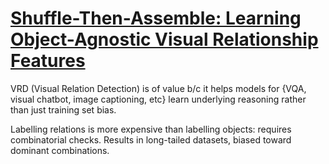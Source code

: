 # [Shuffle-Then-Assemble: Learning Object-Agnostic Visual Relationship Features](https://arxiv.org/pdf/1808.00171.pdf)

VRD (Visual Relation Detection) is of value b/c it helps models for {VQA, visual chatbot, image captioning, etc} learn underlying reasoning rather than just training set bias.

Labelling relations is more expensive than labelling objects: requires combinatorial checks. Results in long-tailed datasets, biased toward dominant combinations.


<!--stackedit_data:
eyJoaXN0b3J5IjpbLTIwMjQ5NDUzNjEsNDkxMjMzNzQ3XX0=
-->